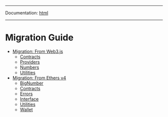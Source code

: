 -----

Documentation: [html](https://docs-beta.ethers.io/)

-----

Migration Guide
===============

* [Migration: From Web3.js](web3)
  * [Contracts](web3)
  * [Providers](web3)
  * [Numbers](web3)
  * [Utilities](web3)
* [Migration: From Ethers v4](ethers-v4)
  * [BigNumber](ethers-v4)
  * [Contracts](ethers-v4)
  * [Errors](ethers-v4)
  * [Interface](ethers-v4)
  * [Utilities](ethers-v4)
  * [Wallet](ethers-v4)

